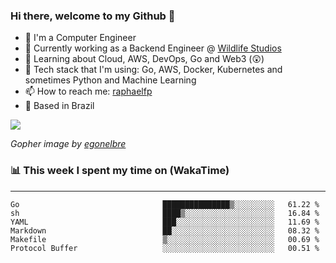 ### Hi there, welcome to my Github 👋

- 📖 I'm a Computer Engineer
- 🔭 Currently working as a Backend Engineer @ [Wildlife Studios](https://wildlifestudios.com/)
- 🌱 Learning about Cloud, AWS, DevOps, Go and Web3 (😲)
- 🚀 Tech stack that I'm using: Go, AWS, Docker, Kubernetes and sometimes Python and Machine Learning
- 📫 How to reach me: [raphaelfp](https://linkedin.com/in/raphaelfp)
- 🏡 Based in Brazil

![](https://github.com/raphaelfp/gophers/blob/master/.thumb/animation/morning-coffee-3x.gif)

*Gopher image by [egonelbre](https://github.com/egonelbre/)*

### 📊 This week I spent my time on (WakaTime)

---

<!--START_SECTION:waka-->

```text
Go                                ███████████████▒░░░░░░░░░   61.22 %
sh                                ████▒░░░░░░░░░░░░░░░░░░░░   16.84 %
YAML                              ███░░░░░░░░░░░░░░░░░░░░░░   11.69 %
Markdown                          ██░░░░░░░░░░░░░░░░░░░░░░░   08.32 %
Makefile                          ▒░░░░░░░░░░░░░░░░░░░░░░░░   00.69 %
Protocol Buffer                   ░░░░░░░░░░░░░░░░░░░░░░░░░   00.51 %
```

<!--END_SECTION:waka-->
